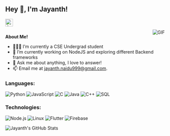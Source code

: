 <h2 title="hehehe"> Hey 👋, I'm Jayanth!</h2>

<a href="[https://www.linkedin.com/in/sanskar-jaiswal-102b661a3/](https://www.linkedin.com/in/jayanth-naidu-b03308186/)">
  <img align="left" alt="Jayanth's LinkedIn" width="24px" src="https://img.icons8.com/nolan/96/linkedin.png" />
</a>


<br />
<br />


 

  <img align="right" alt="GIF" src="https://media.giphy.com/media/LmNwrBhejkK9EFP504/giphy.gif" />

**About Me!**

- 👨🏽‍💻 I’m currently a CSE Undergrad student
- 🌱 I’m currently working on NodeJS and exploring different Backend frameworks 
- 💬 Ask me about anything, I love to answer!
- 📫 Email me at [jayanth.naidu999@gmail.com](mailto:jayanth.naidu999@gmail.com).



### Languages:

![Python](https://img.shields.io/badge/-Python-000?&logo=Python)
![JavaScript](https://img.shields.io/badge/-JavaScript-000?&logo=JavaScript)
![C](https://img.shields.io/badge/-C-000?&logo=C)
![Java](https://img.shields.io/badge/-Java-000?&logo=Java&logoColor=007396)
![C++](https://img.shields.io/badge/-C++-000?&logo=c%2b%2b&logoColor=00599C)
![SQL](https://img.shields.io/badge/-SQL-000?&logo=MySQL)

### Technologies:


![Node.js](https://img.shields.io/badge/-Node.js-000?&logo=node.js)
![Linux](https://img.shields.io/badge/-Linux-000?&logo=Linux)
![Flutter](https://img.shields.io/badge/-Flutter-001?&logo=Flutter)
![Firebase](https://img.shields.io/badge/-Firebase-001?&logo=Firebase)


<img src="https://github-readme-stats.vercel.app/api?username=noobguy77&show_icons=true&theme=radical" alt="Jayanth's GitHub Stats">

